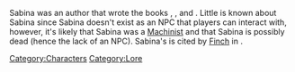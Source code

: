 Sabina was an author that wrote the books [](Mass_Extinction_Series.md), [](The_Lost_Ancients_Series.md), and [](Okranite_Theories_In_Relation_To_Findings_Series.md). Little
is known about Sabina since Sabina doesn't exist as an NPC that players
can interact with, however, it's likely that Sabina was a
[Machinist](Machinists.md "wikilink") and that Sabina is possibly dead
(hence the lack of an NPC). Sabina's is cited by
[Finch](Finch.md "wikilink") in [](The_Lost_Ancients_Series.md).

[Category:Characters](Category:Characters "wikilink")
[Category:Lore](Category:Lore "wikilink")
